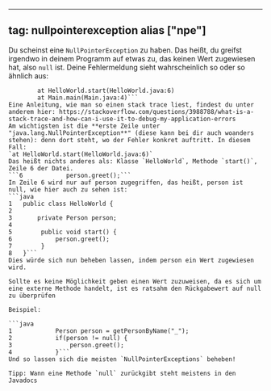 
---
tag: nullpointerexception
alias ["npe"]
---

Du scheinst eine `NullPointerException` zu haben. Das heißt, du greifst irgendwo in deinem Programm auf etwas zu, das keinen Wert zugewiesen hat, also `null` ist.
Deine Fehlermeldung sieht wahrscheinlich so oder so ähnlich aus:
```Exception in thread "main" java.lang.NullPointerException
        at HelloWorld.start(HelloWorld.java:6)
        at Main.main(Main.java:4)```
Eine Anleitung, wie man so einen stack trace liest, findest du unter anderem hier: https://stackoverflow.com/questions/3988788/what-is-a-stack-trace-and-how-can-i-use-it-to-debug-my-application-errors
Am wichtigsten ist die **erste Zeile unter "java.lang.NullPointerException**" (diese kann bei dir auch woanders stehen): denn dort steht, wo der Fehler konkret auftritt. In diesem Fall:
`at HelloWorld.start(HelloWorld.java:6)`
Das heißt nichts anderes als: Klasse `HelloWorld`, Methode `start()`, Zeile 6 der Datei.
```6            person.greet();```
In Zeile 6 wird nur auf person zugegriffen, das heißt, person ist null, wie hier auch zu sehen ist:
```java
1   public class HelloWorld {
2
3       private Person person;
4
5        public void start() {
6            person.greet();
7        }
8   }```
Dies würde sich nun beheben lassen, indem person ein Wert zugewiesen wird.

Sollte es keine Möglichkeit geben einen Wert zuzuweisen, da es sich um eine externe Methode handelt, ist es ratsahm den Rückgabewert auf null zu überprüfen

Beispiel:

```java
1            Person person = getPersonByName("_");
2            if(person != null) {
3                person.greet();
4            }```
Und so lassen sich die meisten `NullPointerExceptions` beheben!

Tipp: Wann eine Methode `null` zurückgibt steht meistens in den Javadocs
